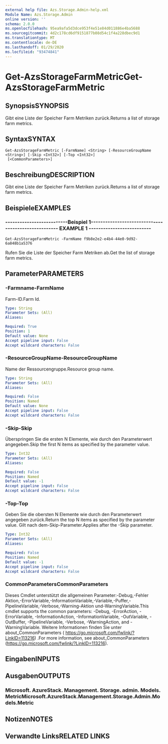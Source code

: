 ```yaml
---
external help file: Azs.Storage.Admin-help.xml
Module Name: Azs.Storage.Admin
online version: ''
schema: 2.0.0
ms.openlocfilehash: 95ea9afa5d3dce953f4e51e84d011886e4ba5688
ms.sourcegitcommit: 4d2c178cd6df9151877b08d54c1f4a228dbec9d1
ms.translationtype: MT
ms.contentlocale: de-DE
ms.lasthandoff: 01/29/2020
ms.locfileid: "93474841"
---
```

# <span data-ttu-id="5ea78-101">Get-AzsStorageFarmMetric</span><span class="sxs-lookup"><span data-stu-id="5ea78-101">Get-AzsStorageFarmMetric</span></span>

## <span data-ttu-id="5ea78-102">Synopsis</span><span class="sxs-lookup"><span data-stu-id="5ea78-102">SYNOPSIS</span></span>
<span data-ttu-id="5ea78-103">Gibt eine Liste der Speicher Farm Metriken zurück.</span><span class="sxs-lookup"><span data-stu-id="5ea78-103">Returns a list of storage farm metrics.</span></span>

## <span data-ttu-id="5ea78-104">Syntax</span><span class="sxs-lookup"><span data-stu-id="5ea78-104">SYNTAX</span></span>

```
Get-AzsStorageFarmMetric [-FarmName] <String> [-ResourceGroupName <String>] [-Skip <Int32>] [-Top <Int32>]
 [<CommonParameters>]
```

## <span data-ttu-id="5ea78-105">Beschreibung</span><span class="sxs-lookup"><span data-stu-id="5ea78-105">DESCRIPTION</span></span>
<span data-ttu-id="5ea78-106">Gibt eine Liste der Speicher Farm Metriken zurück.</span><span class="sxs-lookup"><span data-stu-id="5ea78-106">Returns a list of storage farm metrics.</span></span>

## <span data-ttu-id="5ea78-107">Beispiele</span><span class="sxs-lookup"><span data-stu-id="5ea78-107">EXAMPLES</span></span>

### <span data-ttu-id="5ea78-108">--------------------------Beispiel 1--------------------------</span><span class="sxs-lookup"><span data-stu-id="5ea78-108">-------------------------- EXAMPLE 1 --------------------------</span></span>
```
Get-AzsStorageFarmMetric -FarmName f9b8e2e2-e4b4-44e0-9d92-6a848b1a5376
```

<span data-ttu-id="5ea78-109">Rufen Sie die Liste der Speicher Farm Metriken ab.</span><span class="sxs-lookup"><span data-stu-id="5ea78-109">Get the list of storage farm metrics.</span></span>

## <span data-ttu-id="5ea78-110">Parameter</span><span class="sxs-lookup"><span data-stu-id="5ea78-110">PARAMETERS</span></span>

### <span data-ttu-id="5ea78-111">-Farmname</span><span class="sxs-lookup"><span data-stu-id="5ea78-111">-FarmName</span></span>
<span data-ttu-id="5ea78-112">Farm-ID.</span><span class="sxs-lookup"><span data-stu-id="5ea78-112">Farm Id.</span></span>

```yaml
Type: String
Parameter Sets: (All)
Aliases: 

Required: True
Position: 1
Default value: None
Accept pipeline input: False
Accept wildcard characters: False
```

### <span data-ttu-id="5ea78-113">-ResourceGroupName</span><span class="sxs-lookup"><span data-stu-id="5ea78-113">-ResourceGroupName</span></span>
<span data-ttu-id="5ea78-114">Name der Ressourcengruppe.</span><span class="sxs-lookup"><span data-stu-id="5ea78-114">Resource group name.</span></span>

```yaml
Type: String
Parameter Sets: (All)
Aliases: 

Required: False
Position: Named
Default value: None
Accept pipeline input: False
Accept wildcard characters: False
```

### <span data-ttu-id="5ea78-115">-Skip</span><span class="sxs-lookup"><span data-stu-id="5ea78-115">-Skip</span></span>
<span data-ttu-id="5ea78-116">Überspringen Sie die ersten N Elemente, wie durch den Parameterwert angegeben.</span><span class="sxs-lookup"><span data-stu-id="5ea78-116">Skip the first N items as specified by the parameter value.</span></span>

```yaml
Type: Int32
Parameter Sets: (All)
Aliases: 

Required: False
Position: Named
Default value: -1
Accept pipeline input: False
Accept wildcard characters: False
```

### <span data-ttu-id="5ea78-117">-Top</span><span class="sxs-lookup"><span data-stu-id="5ea78-117">-Top</span></span>
<span data-ttu-id="5ea78-118">Geben Sie die obersten N Elemente wie durch den Parameterwert angegeben zurück.</span><span class="sxs-lookup"><span data-stu-id="5ea78-118">Return the top N items as specified by the parameter value.</span></span>
<span data-ttu-id="5ea78-119">Gilt nach dem-Skip-Parameter.</span><span class="sxs-lookup"><span data-stu-id="5ea78-119">Applies after the -Skip parameter.</span></span>

```yaml
Type: Int32
Parameter Sets: (All)
Aliases: 

Required: False
Position: Named
Default value: -1
Accept pipeline input: False
Accept wildcard characters: False
```

### <span data-ttu-id="5ea78-120">CommonParameters</span><span class="sxs-lookup"><span data-stu-id="5ea78-120">CommonParameters</span></span>
<span data-ttu-id="5ea78-121">Dieses Cmdlet unterstützt die allgemeinen Parameter:-Debug,-Fehler Aktion,-ErrorVariable,-InformationVariable,-Variable,-Puffer,-PipelineVariable,-Verbose,-Warning-Aktion und-WarningVariable.</span><span class="sxs-lookup"><span data-stu-id="5ea78-121">This cmdlet supports the common parameters: -Debug, -ErrorAction, -ErrorVariable, -InformationAction, -InformationVariable, -OutVariable, -OutBuffer, -PipelineVariable, -Verbose, -WarningAction, and -WarningVariable.</span></span> <span data-ttu-id="5ea78-122">Weitere Informationen finden Sie unter about_CommonParameters ( https://go.microsoft.com/fwlink/?LinkID=113216) .</span><span class="sxs-lookup"><span data-stu-id="5ea78-122">For more information, see about_CommonParameters (https://go.microsoft.com/fwlink/?LinkID=113216).</span></span>

## <span data-ttu-id="5ea78-123">Eingaben</span><span class="sxs-lookup"><span data-stu-id="5ea78-123">INPUTS</span></span>

## <span data-ttu-id="5ea78-124">Ausgaben</span><span class="sxs-lookup"><span data-stu-id="5ea78-124">OUTPUTS</span></span>

### <span data-ttu-id="5ea78-125">Microsoft. AzureStack. Management. Storage. admin. Models. Metric</span><span class="sxs-lookup"><span data-stu-id="5ea78-125">Microsoft.AzureStack.Management.Storage.Admin.Models.Metric</span></span>

## <span data-ttu-id="5ea78-126">Notizen</span><span class="sxs-lookup"><span data-stu-id="5ea78-126">NOTES</span></span>

## <span data-ttu-id="5ea78-127">Verwandte Links</span><span class="sxs-lookup"><span data-stu-id="5ea78-127">RELATED LINKS</span></span>

